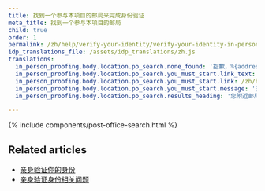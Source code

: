 ```yaml
---
title: 找到一个参与本项目的邮局来完成身份验证  
meta_title: 找到一个参与本项目的邮局  
child: true  
order: 1  
permalink: /zh/help/verify-your-identity/verify-your-identity-in-person/find-a-participating-post-office/  
idp_translations_file: /assets/idp_translations/zh.js
translations:  
  in_person_proofing.body.location.po_search.none_found: '抱歉，%{address}方圆 50 英里没有参与本项目的邮局。'
  in_person_proofing.body.location.po_search.you_must_start.link_text: '了解更多有关亲身去验证身份的信息。'
  in_person_proofing.body.location.po_search.you_must_start.link: /zh/help/verify-your-identity/verify-your-identity-in-person/
  in_person_proofing.body.location.po_search.you_must_start.message: '去邮局之前就在 %{app_name} 开始这一流程'
  in_person_proofing.body.location.po_search.results_heading: '您附近邮局的搜索结果'

---
```


{% include components/post-office-search.html %}

## Related articles

* [亲身验证你的身份](/zh/help/verify-your-identity/verify-your-identity-in-person/)
* [亲身验证身份相关问题](/zh/help/verify-your-identity/verify-your-identity-in-person/issues-with-verifying-your-identity-in-person/)
